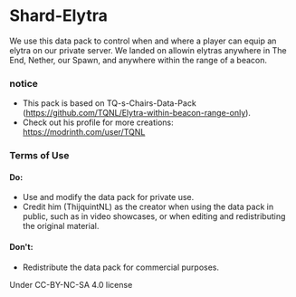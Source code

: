 # Shard-Elytra

We use this data pack to control when and where a player can equip an elytra on our private server. We landed on allowin elytras anywhere in The End, Nether, our Spawn, and anywhere within the range of a beacon.

### notice

- This pack is based on TQ-s-Chairs-Data-Pack (https://github.com/TQNL/Elytra-within-beacon-range-only).
- Check out his profile for more creations: https://modrinth.com/user/TQNL

### Terms of Use

#### Do:

- Use and modify the data pack for private use.
- Credit him (ThijquintNL) as the creator when using the data pack in public, such as in video showcases, or when editing and redistributing the original material.

#### Don't:

- Redistribute the data pack for commercial purposes.

Under CC-BY-NC-SA 4.0 license
